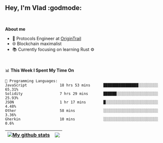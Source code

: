 ## Hey, I'm Vlad :godmode:

<br/>

**About me**
- 💼 Protocols Engineer at [OriginTrail](https://github.com/OriginTrail)
- 🌐 Blockchain maximalist
- 📚 Currently focusing on learning Rust :gear:

<br/>

<!--START_SECTION:waka-->
📊 **This Week I Spent My Time On** 

```text
💬 Programming Languages: 
JavaScript               18 hrs 53 mins      ████████████████░░░░░░░░░   65.31% 
Solidity                 7 hrs 29 mins       ██████░░░░░░░░░░░░░░░░░░░   25.93% 
JSON                     1 hr 17 mins        █░░░░░░░░░░░░░░░░░░░░░░░░   4.48% 
Other                    58 mins             ░░░░░░░░░░░░░░░░░░░░░░░░░   3.36% 
Gherkin                  10 mins             ░░░░░░░░░░░░░░░░░░░░░░░░░   0.6%

```


<!--END_SECTION:waka-->


| <a href="https://github.com/anuraghazra/github-readme-stats"><img align="center" src="https://github-readme-stats.vercel.app/api?username=u-hubar&show_icons=true&include_all_commits=true&theme=dark&hide_border=true" alt="My github stats" /></a> | <a href="https://github.com/anuraghazra/github-readme-stats"><img align="center" src="https://github-readme-stats.vercel.app/api/top-langs/?username=u-hubar&layout=compact&theme=dark&hide_border=true" /></a> |
| ------------- | ------------- |
